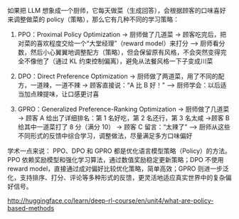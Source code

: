 如果把 LLM 想象成一个厨师，它每天做菜（生成回答），会根据顾客的口味喜好来调整做菜的 policy（策略），那么它有几种不同的学习策略：

1. PPO：Proximal Policy Optimization
-> 厨师做了几道菜
-> 顾客吃完后，把对菜的喜欢程度交给一个“大堂经理”（reward model）来打分
--> 厨师看分数，然后小心翼翼地调整配方（策略），但会保留原有风格，不会突然变得完全不像他了（通过 KL 约束控制偏离），避免从法餐风格一下子变成川菜

2. DPO：Direct Preference Optimization
-> 厨师做了两道菜，用了不同的配方，一道辣，一道不辣
-> 顾客直接说：“A 比 B 好！”
--> 厨师学会：以后适当加点辣提味，让口感更讨喜

3. GPRO：Generalized Preference-Ranking Optimization
-> 厨师做了几道菜
-> 顾客 A 给出了详细排名：第 1 名好吃，第 2 名还行，第 3 名太咸
->顾客 B 给其中一道菜打了 8 分（满分 10）
-> 顾客 C 留言：“太辣了”
--> 厨师从这些不同形式的反馈中综合学习，调整做法，尽量满足多方口味偏好

学术一点来说：
PPO、DPO 和 GPRO 都是优化语言模型策略（Policy）的方法。PPO 依赖奖励模型和强化学习算法，通过数值奖励稳定更新策略；DPO 不使用reward model，直接通过成对偏好比较优化策略，简单高效；GPRO 则进一步泛化，支持排序、打分、评论等多种形式的反馈，更灵活地适应真实世界中的复杂偏好信号。

http://huggingface.co/learn/deep-rl-course/en/unit4/what-are-policy-based-methods
